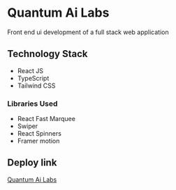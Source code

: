 
# Quantum Ai Labs

Front end ui development of a full stack web application

## Technology Stack

- React JS
- TypeScript
- Tailwind CSS

### Libraries Used

 - React Fast Marquee
 - Swiper
 - React Spinners
 - Framer motion


 

 





## Deploy link

 [Quantum Ai Labs](https://quantum-ai-labs-client.onrender.com/)


